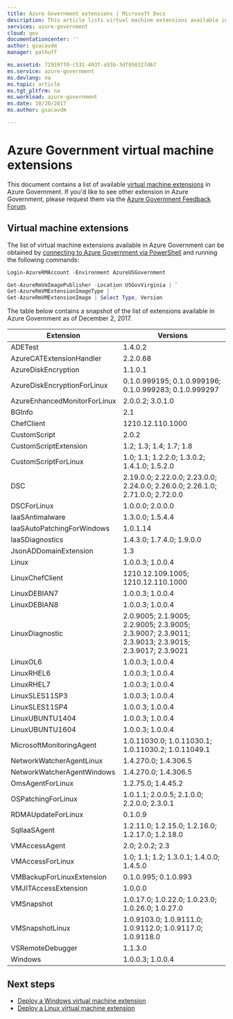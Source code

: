 ```yaml
---
title: Azure Government extensions | Microsoft Docs
description: This article lists virtual machine extensions available in Azure Government
services: azure-government
cloud: gov
documentationcenter: ''
author: gsacavdm
manager: pathuff

ms.assetid: 729197f0-c531-493f-a55b-3df950327d67
ms.service: azure-government
ms.devlang: na
ms.topic: article
ms.tgt_pltfrm: na
ms.workload: azure-government
ms.date: 10/20/2017
ms.author: gsacavdm

---
```

# Azure Government virtual machine extensions
This document contains a list of available [virtual machine extensions](../virtual-machines/windows/extensions-features.md) in Azure Government. If you'd like to see other extension in Azure Government, please request them via the [Azure Government Feedback Forum](https://feedback.azure.com/forums/558487-azure-government).

## Virtual machine extensions
The list of virtual machine extensions available in Azure Government can be obtained by [connecting to Azure Government via PowerShell](documentation-government-get-started-connect-with-ps.md) and running the following commands:

```powershell
Login-AzureRMAccount -Environment AzureUSGovernment

Get-AzureRmVmImagePublisher -Location USGovVirginia | `
Get-AzureRmVMExtensionImageType | `
Get-AzureRmVMExtensionImage | Select Type, Version
```
<!-- 
Get-AzureRmVmImagePublisher -Location USGovVirginia | `
Get-AzureRmVMExtensionImageType | `
Get-AzureRmVMExtensionImage | `
Select Type, Version | `
Group Type | `
Sort Name | `
Select-Object @{Name="Entry";Expression={"| " + $_.Name + " | " + ($_.Group.Version -join "; ") +  " | " }} | `
Select-Object -ExpandProperty Entry | `
Out-File vm-extensions.md
-->

The table below contains a snapshot of the list of extensions available in Azure Government as of December 2, 2017.

|Extension|Versions|
| --- | --- |
| ADETest | 1.4.0.2 | 
| AzureCATExtensionHandler | 2.2.0.68 | 
| AzureDiskEncryption | 1.1.0.1 | 
| AzureDiskEncryptionForLinux | 0.1.0.999195; 0.1.0.999196; 0.1.0.999283; 0.1.0.999297 | 
| AzureEnhancedMonitorForLinux | 2.0.0.2; 3.0.1.0 | 
| BGInfo | 2.1 | 
| ChefClient | 1210.12.110.1000 | 
| CustomScript | 2.0.2 | 
| CustomScriptExtension | 1.2; 1.3; 1.4; 1.7; 1.8 | 
| CustomScriptForLinux | 1.0; 1.1; 1.2.2.0; 1.3.0.2; 1.4.1.0; 1.5.2.0 | 
| DSC | 2.19.0.0; 2.22.0.0; 2.23.0.0; 2.24.0.0; 2.26.0.0; 2.26.1.0; 2.71.0.0; 2.72.0.0 | 
| DSCForLinux | 1.0.0.0; 2.0.0.0 | 
| IaaSAntimalware | 1.3.0.0; 1.5.4.4 | 
| IaaSAutoPatchingForWindows | 1.0.1.14 | 
| IaaSDiagnostics | 1.4.3.0; 1.7.4.0; 1.9.0.0 | 
| JsonADDomainExtension | 1.3 | 
| Linux | 1.0.0.3; 1.0.0.4 | 
| LinuxChefClient | 1210.12.109.1005; 1210.12.110.1000 | 
| LinuxDEBIAN7 | 1.0.0.3; 1.0.0.4 | 
| LinuxDEBIAN8 | 1.0.0.3; 1.0.0.4 | 
| LinuxDiagnostic | 2.0.9005; 2.1.9005; 2.2.9005; 2.3.9005; 2.3.9007; 2.3.9011; 2.3.9013; 2.3.9015; 2.3.9017; 2.3.9021 | 
| LinuxOL6 | 1.0.0.3; 1.0.0.4 | 
| LinuxRHEL6 | 1.0.0.3; 1.0.0.4 | 
| LinuxRHEL7 | 1.0.0.3; 1.0.0.4 | 
| LinuxSLES11SP3 | 1.0.0.3; 1.0.0.4 | 
| LinuxSLES11SP4 | 1.0.0.3; 1.0.0.4 | 
| LinuxUBUNTU1404 | 1.0.0.3; 1.0.0.4 | 
| LinuxUBUNTU1604 | 1.0.0.3; 1.0.0.4 | 
| MicrosoftMonitoringAgent | 1.0.11030.0; 1.0.11030.1; 1.0.11030.2; 1.0.11049.1 | 
| NetworkWatcherAgentLinux | 1.4.270.0; 1.4.306.5 | 
| NetworkWatcherAgentWindows | 1.4.270.0; 1.4.306.5 | 
| OmsAgentForLinux | 1.2.75.0; 1.4.45.2 | 
| OSPatchingForLinux | 1.0.1.1; 2.0.0.5; 2.1.0.0; 2.2.0.0; 2.3.0.1 | 
| RDMAUpdateForLinux | 0.1.0.9 | 
| SqlIaaSAgent | 1.2.11.0; 1.2.15.0; 1.2.16.0; 1.2.17.0; 1.2.18.0 | 
| VMAccessAgent | 2.0; 2.0.2; 2.3 | 
| VMAccessForLinux | 1.0; 1.1; 1.2; 1.3.0.1; 1.4.0.0; 1.4.5.0 | 
| VMBackupForLinuxExtension | 0.1.0.995; 0.1.0.993 | 
| VMJITAccessExtension | 1.0.0.0 | 
| VMSnapshot | 1.0.17.0; 1.0.22.0; 1.0.23.0; 1.0.26.0; 1.0.27.0 | 
| VMSnapshotLinux | 1.0.9103.0; 1.0.9111.0; 1.0.9112.0; 1.0.9117.0; 1.0.9118.0 | 
| VSRemoteDebugger | 1.1.3.0 | 
| Windows | 1.0.0.3; 1.0.0.4 | 

## Next steps
* [Deploy a Windows virtual machine extension](../virtual-machines/windows/extensions-features.md#run-vm-extensions)
* [Deploy a Linux virtual machine extension](../virtual-machines/linux/extensions-features.md#run-vm-extensions)

